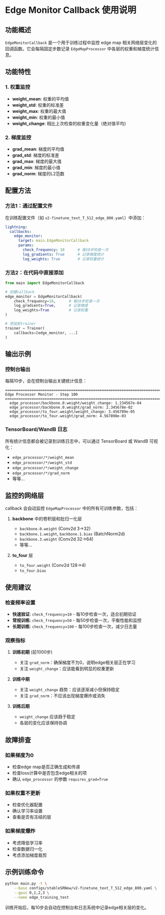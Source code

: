 # Edge Monitor Callback 使用说明

## 功能概述

`EdgeMonitorCallback` 是一个用于训练过程中监控 edge map 相关网络层变化的回调函数。它会每隔固定步数记录 `EdgeMapProcessor` 中各层的权重和梯度统计信息。

## 功能特性

### 1. 权重监控
- **weight_mean**: 权重的平均值
- **weight_std**: 权重的标准差
- **weight_max**: 权重的最大值
- **weight_min**: 权重的最小值
- **weight_change**: 相比上次检查的权重变化量（绝对值平均）

### 2. 梯度监控
- **grad_mean**: 梯度的平均值
- **grad_std**: 梯度的标准差
- **grad_max**: 梯度的最大值
- **grad_min**: 梯度的最小值
- **grad_norm**: 梯度的L2范数

## 配置方法

### 方法1：通过配置文件

在训练配置文件（如 `v2-finetune_text_T_512_edge_800.yaml`）中添加：

```yaml
lightning:
  callbacks:
    edge_monitor:
      target: main.EdgeMonitorCallback
      params:
        check_frequency: 10      # 每10步检查一次
        log_gradients: True      # 记录梯度统计
        log_weights: True        # 记录权重统计
```

### 方法2：在代码中直接添加

```python
from main import EdgeMonitorCallback

# 创建callback
edge_monitor = EdgeMonitorCallback(
    check_frequency=10,      # 每10步检查一次
    log_gradients=True,      # 记录梯度
    log_weights=True         # 记录权重
)

# 添加到trainer
trainer = Trainer(
    callbacks=[edge_monitor, ...]
)
```

## 输出示例

### 控制台输出

每隔10步，会在控制台输出关键统计信息：

```
================================================================================
Edge Processor Monitor - Step 100
================================================================================
  edge_processor/backbone.0.weight/weight_change: 1.234567e-04
  edge_processor/backbone.0.weight/grad_norm: 2.345678e-02
  edge_processor/to_four.weight/weight_change: 3.456789e-05
  edge_processor/to_four.weight/grad_norm: 4.567890e-03
```

### TensorBoard/WandB 日志

所有统计信息都会被记录到训练日志中，可以通过 TensorBoard 或 WandB 可视化：

- `edge_processor/*/weight_mean`
- `edge_processor/*/weight_std`
- `edge_processor/*/weight_change`
- `edge_processor/*/grad_norm`
- 等等...

## 监控的网络层

callback 会自动监控 `EdgeMapProcessor` 中的所有可训练参数，包括：

1. **backbone** 中的卷积层和批归一化层
   - `backbone.0.weight` (Conv2d 3->32)
   - `backbone.1.weight`, `backbone.1.bias` (BatchNorm2d)
   - `backbone.3.weight` (Conv2d 32->64)
   - 等等...

2. **to_four** 层
   - `to_four.weight` (Conv2d 128->4)
   - `to_four.bias`

## 使用建议

### 检查频率设置

- **快速验证**: `check_frequency=10` - 每10步检查一次，适合初期验证
- **常规训练**: `check_frequency=50` - 每50步检查一次，平衡性能和监控
- **长期训练**: `check_frequency=100` - 每100步检查一次，减少日志量

### 观察指标

1. **训练初期** (前1000步)
   - 关注 `grad_norm`：确保梯度不为0，说明edge相关层正在学习
   - 关注 `weight_change`：应该能看到明显的权重更新

2. **训练中期**
   - 关注 `weight_change` 趋势：应该逐渐减小但保持稳定
   - 关注 `grad_norm`：不应该出现梯度爆炸或消失

3. **训练后期**
   - `weight_change` 应该趋于稳定
   - 各层的变化应该保持协调

## 故障排查

### 如果梯度为0
- 检查edge map是否正确生成和传递
- 检查loss计算中是否包含edge相关的项
- 确认 `edge_processor` 的参数 `requires_grad=True`

### 如果权重不更新
- 检查优化器配置
- 确认学习率设置
- 查看是否有冻结的层

### 如果梯度爆炸
- 考虑降低学习率
- 检查数据归一化
- 考虑添加梯度裁剪

## 示例训练命令

```bash
python main.py -t \
    --base configs/stableSRNew/v2-finetune_text_T_512_edge_800.yaml \
    --gpus 0,1,2,3 \
    --name edge_training_test
```

训练开始后，每10步会自动在控制台和日志系统中记录edge相关层的变化。

